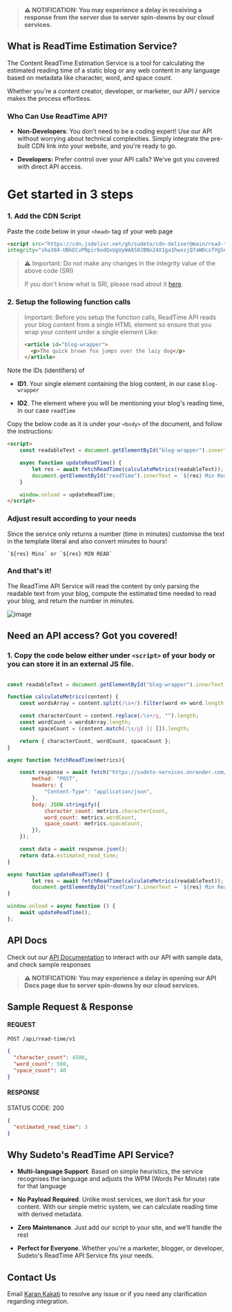 > **⚠️ NOTIFICATION: You may experience a delay in receiving a response from the server due to server spin-downs by our cloud services.**

## What is ReadTime Estimation Service?

The Content ReadTime Estimation Service is a tool for calculating the estimated reading time of a static blog or any web content in any language based on metadata like character, word, and space count.

Whether you're a content creator, developer, or marketer, our API / service makes the process effortless.

### Who Can Use ReadTime API?

- **Non-Developers**: You don’t need to be a coding expert! Use our API without worrying about technical complexities. Simply integrate the pre-built CDN link into your website, and you're ready to go.

- **Developers:** Prefer control over your API calls? We've got you covered with direct API access.


# Get started in 3 steps
### 1. Add the CDN Script

Paste the code below in your `<head>` tag of your web page

```html
<script src="https://cdn.jsdelivr.net/gh/sudeto/cdn-deliver@main/read-time/1.1.1/api-client.js"
integrity="sha384-UBkECvPNpir6odQxUgUyWA8S0JBNn24X1ga1hwxsjQ7aWDcsfVgSeBJf3hoVjZOq" crossorigin="anonymous"> defer</script>
```
> ⚠️ Important: Do not make any changes in the integrity value of the above code (SRI)
> 
> If you don't know what is SRI, please read about it [here](https://developer.mozilla.org/en-US/blog/securing-cdn-using-sri-why-how/).

### 2. Setup the following function calls

> Important: Before you setup the function calls, ReadTime API reads your blog content from a single HTML element so ensure that you wrap your content under a single element
> Like:
> ```html
> <article id="blog-wrapper">
>   <p>The quick brown fox jumps over the lazy dog</p>
></article>
> ```

Note the IDs (identifiers) of 

- **ID1**. Your single element containing the blog content, in our case `blog-wrapper`
  
- **ID2**. The element where you will be mentioning your blog's reading time, in our case `readTime`

Copy the below code as it is under your `<body>` of the document, and follow the instructions:
```html
<script>
    const readableText = document.getElementById("blog-wrapper").innerText; // replace current ID with yours (refer ID1 above)

    async function updateReadTime() {
        let res = await fetchReadTime(calculateMetrics(readableText));
        document.getElementById("readTime").innerText = `${res} Min Read`; // replace current ID with yours (refer ID2 above)
    }

    window.onload = updateReadTime;
</script>
```

### Adjust result according to your needs

Since the service only returns a number (time in minutes) customise the text in the template literal and also convert minutes to hours!
```
`${res} Mins` or `${res} MIN READ`
```


### And that's it!
The ReadTime API Service will read the content by only parsing the readable text from your blog, compute the estimated time needed to read your blog, and return the number in minutes.

![image](https://github.com/user-attachments/assets/e9e79f19-b3d6-4746-a1a5-134a7ba00a57)



## Need an API access? Got you covered!

### 1. Copy the code below either under `<script>` of your body or you can store it in an external JS file.

```javascript

const readableText = document.getElementById("blog-wrapper").innerText; // replace current ID with yours (refer ID1 above)

function calculateMetrics(content) {
    const wordsArray = content.split(/\s+/).filter(word => word.length > 0);

    const characterCount = content.replace(/\s+/g, "").length;
    const wordCount = wordsArray.length;
    const spaceCount = (content.match(/\s/g) || []).length;

    return { characterCount, wordCount, spaceCount };
}

async function fetchReadTime(metrics){

    const response = await fetch("https://sudeto-services.onrender.com/api/read-time/v1", {
        method: "POST",
        headers: {
            "Content-Type": "application/json",
        },
        body: JSON.stringify({
            character_count: metrics.characterCount,
            word_count: metrics.wordCount,
            space_count: metrics.spaceCount,
        }),
    });

    const data = await response.json();
    return data.estimated_read_time;
}

async function updateReadTime() {
        let res = await fetchReadTime(calculateMetrics(readableText));
        document.getElementById("readTime").innerText = `${res} Min Read`; // replace current ID with yours (refer ID2 above)
}

window.onload = async function () {
    await updateReadTime();
};

```


## API Docs
Check out our [API Documentation](https://sudeto-services.onrender.com/api-docs/) to interact with our API with sample data, and check sample responses
> **⚠️ NOTIFICATION: You may experience a delay in opening our API Docs page due to server spin-downs by our cloud services.**

## Sample Request & Response
#### REQUEST

`POST /api/read-time/v1` 
```json
{
  "character_count": 4500,
  "word_count": 560,
  "space_count": 40
}
```

#### RESPONSE

STATUS CODE: 200
```JSON
{
  "estimated_read_time": 3
}
```


## Why Sudeto's ReadTime API Service?
- **Multi-language Support**. Based on simple heuristics, the service recognises the language and adjusts the WPM (Words Per Minute) rate for that language

- **No Payload Required**. Unlike most services, we don't ask for your content. With our simple metric system, we
  can calculate reading time with derived metadata.
  
- **Zero Maintenance**. Just add our script to your site, and we’ll handle the rest

- **Perfect for Everyone**. Whether you're a marketer, blogger, or developer, Sudeto's ReadTime API Service fits your needs.

## Contact Us
Email [Karan Kakati](mailto:karanpkofficial@gmail.com) to resolve any issue or if you need any clarification regarding integration.
